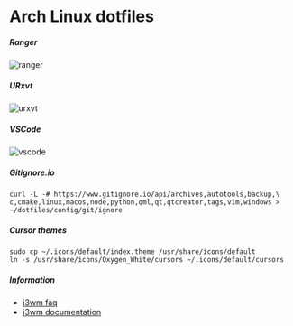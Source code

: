 # Arch Linux dotfiles

##### Ranger

![ranger](https://static.nixsys.fr/dotfiles/ranger/preview.png)

##### URxvt

![urxvt](https://static.nixsys.fr/dotfiles/urxvt/preview.png)

##### VSCode

![vscode](https://static.nixsys.fr/dotfiles/vscode/preview.png)

##### Gitignore.io

```
curl -L -# https://www.gitignore.io/api/archives,autotools,backup,\
c,cmake,linux,macos,node,python,qml,qt,qtcreator,tags,vim,windows > ~/dotfiles/config/git/ignore
```

##### Cursor themes

```
sudo cp ~/.icons/default/index.theme /usr/share/icons/default
ln -s /usr/share/icons/Oxygen_White/cursors ~/.icons/default/cursors
```

##### Information

* [i3wm faq](https://www.reddit.com/r/i3wm)
* [i3wm documentation](http://i3wm.org/docs)

